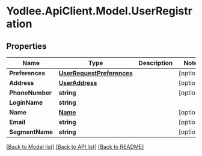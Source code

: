 # Yodlee.ApiClient.Model.UserRegistration

## Properties

Name | Type | Description | Notes
------------ | ------------- | ------------- | -------------
**Preferences** | [**UserRequestPreferences**](UserRequestPreferences.md) |  | [optional] 
**Address** | [**UserAddress**](UserAddress.md) |  | [optional] 
**PhoneNumber** | **string** |  | [optional] 
**LoginName** | **string** |  | 
**Name** | [**Name**](Name.md) |  | [optional] 
**Email** | **string** |  | [optional] 
**SegmentName** | **string** |  | [optional] 

[[Back to Model list]](../README.md#documentation-for-models) [[Back to API list]](../README.md#documentation-for-api-endpoints) [[Back to README]](../README.md)

